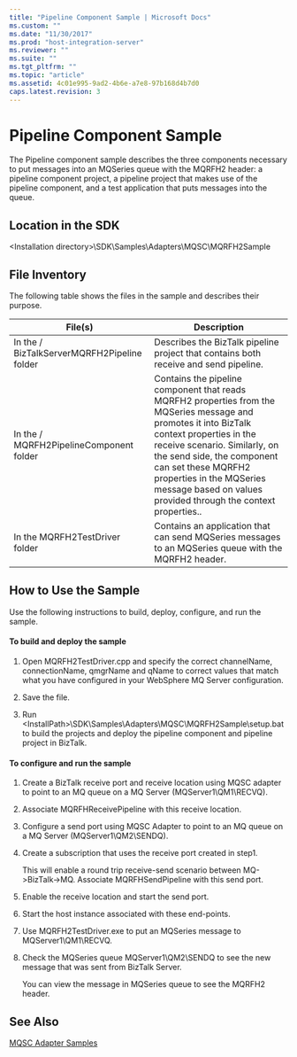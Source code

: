 ```yaml
---
title: "Pipeline Component Sample | Microsoft Docs"
ms.custom: ""
ms.date: "11/30/2017"
ms.prod: "host-integration-server"
ms.reviewer: ""
ms.suite: ""
ms.tgt_pltfrm: ""
ms.topic: "article"
ms.assetid: 4c01e995-9ad2-4b6e-a7e8-97b168d4b7d0
caps.latest.revision: 3
---
```

# Pipeline Component Sample
The Pipeline component sample describes the three components necessary to put messages into an MQSeries queue with the MQRFH2 header: a pipeline component project, a pipeline project that makes use of the pipeline component, and a test application that puts messages into the queue.  
  
## Location in the SDK  
 \<Installation directory>\SDK\Samples\Adapters\MQSC\MQRFH2Sample  
  
## File Inventory  
 The following table shows the files in the sample and describes their purpose.  
  
|File(s)|Description|  
|---------------|-----------------|  
|In the / BizTalkServerMQRFH2Pipeline folder|Describes the BizTalk pipeline project that contains both receive and send pipeline.|  
|In the / MQRFH2PipelineComponent folder|Contains the pipeline component that reads MQRFH2 properties from the MQSeries message and promotes it into BizTalk context properties in the receive scenario. Similarly, on the send side, the component can set these MQRFH2 properties in the MQSeries message based on values provided through the context properties..|  
|In the MQRFH2TestDriver folder|Contains an application that can send MQSeries messages to an MQSeries queue with the MQRFH2 header.|  
  
## How to Use the Sample  
 Use the following instructions to build, deploy, configure, and run the sample.  
  
#### To build and deploy the sample  
  
1.  Open MQRFH2TestDriver.cpp and specify the correct channelName, connectionName, qmgrName and qName to correct values that match what you have configured in your WebSphere MQ Server configuration.  
  
2.  Save the file.  
  
3.  Run \<InstallPath>\SDK\Samples\Adapters\MQSC\MQRFH2Sample\setup.bat to build the projects and deploy the pipeline component and pipeline project in BizTalk.  
  
#### To configure and run the sample  
  
1.  Create a BizTalk receive port and receive location using MQSC adapter to point to an MQ queue on a MQ Server (MQServer1\QM1\RECVQ).  
  
2.  Associate MQRFHReceivePipeline with this receive location.  
  
3.  Configure a send port using MQSC Adapter to point to an MQ queue on a MQ Server (MQServer1\QM2\SENDQ).  
  
4.  Create a subscription that uses the receive port created in step1.  
  
     This will enable a round trip receive-send scenario between MQ->BizTalk->MQ. Associate MQRFHSendPipeline with this send port.  
  
5.  Enable the receive location and start the send port.  
  
6.  Start the host instance associated with these end-points.  
  
7.  Use MQRFH2TestDriver.exe to put an MQSeries message to MQServer1\QM1\RECVQ.  
  
8.  Check the MQSeries queue MQServer1\QM2\SENDQ to see the new message that was sent from BizTalk Server.  
  
     You can view the message in MQSeries queue to see the MQRFH2 header.  
  
## See Also  
 [MQSC Adapter Samples](../core/mqsc-adapter-samples.md)